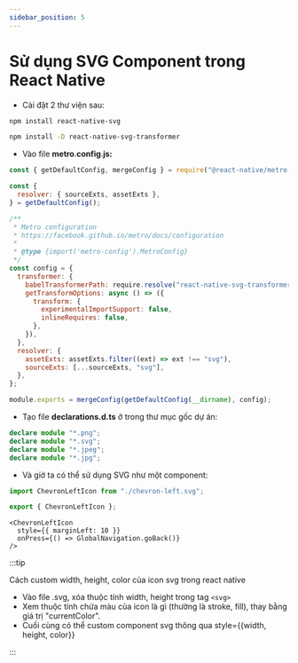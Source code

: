 ```yaml
---
sidebar_position: 5
---
```


# Sử dụng SVG Component trong React Native

- Cài đặt 2 thư viện sau:

```bash
npm install react-native-svg
```

```bash
npm install -D react-native-svg-transformer
```

- Vào file **metro**.**config**.**js:**

```js
const { getDefaultConfig, mergeConfig } = require("@react-native/metro-config");

const {
  resolver: { sourceExts, assetExts },
} = getDefaultConfig();

/**
 * Metro configuration
 * https://facebook.github.io/metro/docs/configuration
 *
 * @type {import('metro-config').MetroConfig}
 */
const config = {
  transformer: {
    babelTransformerPath: require.resolve("react-native-svg-transformer"),
    getTransformOptions: async () => ({
      transform: {
        experimentalImportSupport: false,
        inlineRequires: false,
      },
    }),
  },
  resolver: {
    assetExts: assetExts.filter((ext) => ext !== "svg"),
    sourceExts: [...sourceExts, "svg"],
  },
};

module.exports = mergeConfig(getDefaultConfig(__dirname), config);
```

- Tạo file **declarations.d.ts** ở trong thư mục gốc dự án:

```ts
declare module "*.png";
declare module "*.svg";
declare module "*.jpeg";
declare module "*.jpg";
```

- Và giờ ta có thể sử dụng SVG như một component:

```ts
import ChevronLeftIcon from "./chevron-left.svg";

export { ChevronLeftIcon };
```

```tsx
<ChevronLeftIcon
  style={{ marginLeft: 10 }}
  onPress={() => GlobalNavigation.goBack()}
/>
```

:::tip

Cách custom width, height, color của icon svg trong react native

- Vào file .svg, xóa thuộc tính width, height trong tag `<svg>`
- Xem thuộc tính chứa màu của icon là gì (thường là stroke, fill), thay bằng giá trị "currentColor".
- Cuối cùng có thể custom component svg thông qua style={{width, height, color}}

:::
